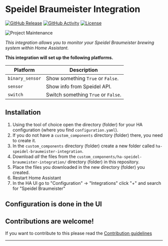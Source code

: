 # Speidel Braumeister Integration

[![GitHub Release][releases-shield]][releases]
[![GitHub Activity][commits-shield]][commits]
[![License][license-shield]](LICENSE)

![Project Maintenance][maintenance-shield]

_This integration allows you to monitor your Speidel Braumeister brewing system within Home Assistant._

**This integration will set up the following platforms.**

Platform | Description
-- | --
`binary_sensor` | Show something `True` or `False`.
`sensor` | Show info from Speidel API.
`switch` | Switch something `True` or `False`.

## Installation

1. Using the tool of choice open the directory (folder) for your HA configuration (where you find `configuration.yaml`).
1. If you do not have a `custom_components` directory (folder) there, you need to create it.
1. In the `custom_components` directory (folder) create a new folder called `ha-speidel-braumeister-integration`.
1. Download _all_ the files from the `custom_components/ha-speidel-braumeister-integration/` directory (folder) in this repository.
1. Place the files you downloaded in the new directory (folder) you created.
1. Restart Home Assistant
1. In the HA UI go to "Configuration" -> "Integrations" click "+" and search for "Speidel Braumeister"

## Configuration is done in the UI

<!---->

## Contributions are welcome!

If you want to contribute to this please read the [Contribution guidelines](CONTRIBUTING.md)

***

[ha-speidel-braumeister-integration]: https://github.com/omphteliba/ha-speidel-braumeister-integration
[commits-shield]: https://img.shields.io/github/commit-activity/y/ludeeus/ha-speidel-braumeister-integration.svg?style=for-the-badge
[commits]: https://github.com/omphteliba/ha-speidel-braumeister-integration/commits/main/
[exampleimg]: example.png
[forum-shield]: https://img.shields.io/badge/community-forum-brightgreen.svg?style=for-the-badge
[forum]: https://community.home-assistant.io/
[license-shield]: https://img.shields.io/github/license/ludeeus/ha-speidel-braumeister-integration.svg?style=for-the-badge
[maintenance-shield]: https://img.shields.io/badge/maintainer-Joakim%20Sørensen%20%40ludeeus-blue.svg?style=for-the-badge
[releases-shield]: https://img.shields.io/github/release/ludeeus/ha-speidel-braumeister-integration.svg?style=for-the-badge
[releases]: https://github.com/omphteliba/ha-speidel-braumeister-integration/releases
